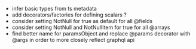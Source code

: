 * infer basic types from ts metadata
* add decorators/factories for defining scalars ?
* consider setting NotNull for true as default for all @fields
* consider setting NotNull and NotNullItem for true  for all  @arrays
* find better name for paramsObject and replace @params decorator with @args in order to more closely reflect graphql api